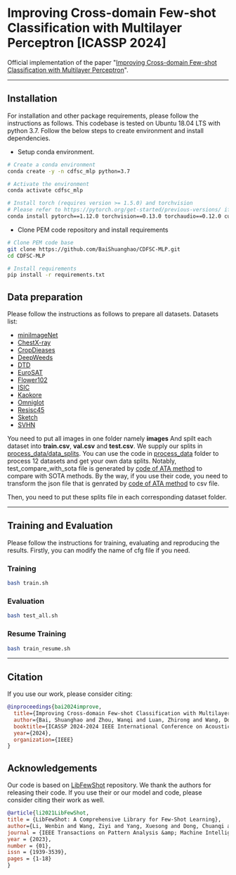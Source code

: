 # Improving Cross-domain Few-shot Classification with Multilayer Perceptron [ICASSP 2024]

Official implementation of the paper "[Improving Cross-domain Few-shot Classification with Multilayer Perceptron](https://arxiv.org/abs/2312.09589)".
<hr />

## Installation 
For installation and other package requirements, please follow the instructions as follows. 
This codebase is tested on Ubuntu 18.04 LTS with python 3.7. Follow the below steps to create environment and install dependencies.

* Setup conda environment.
```bash
# Create a conda environment
conda create -y -n cdfsc_mlp python=3.7

# Activate the environment
conda activate cdfsc_mlp

# Install torch (requires version >= 1.5.0) and torchvision
# Please refer to https://pytorch.org/get-started/previous-versions/ if your cuda version is different
conda install pytorch==1.12.0 torchvision==0.13.0 torchaudio==0.12.0 cudatoolkit=11.3 -c pytorch
```

* Clone PEM code repository and install requirements
```bash
# Clone PEM code base
git clone https://github.com/BaiShuanghao/CDFSC-MLP.git
cd CDFSC-MLP

# Install requirements
pip install -r requirements.txt
```

## Data preparation
Please follow the instructions as follows to prepare all datasets.
Datasets list:
- [miniImageNet](https://drive.google.com/drive/u/0/folders/1SEoARH5rADckI-_gZSQRkLclrunL-yb0)
- [ChestX-ray](https://nihcc.app.box.com/v/ChestXray-NIHCC)
- [CropDieases](https://data.mendeley.com/datasets/tywbtsjrjv/1)
- [DeepWeeds](https://github.com/AlexOlsen/DeepWeeds)
- [DTD](https://www.robots.ox.ac.uk/~vgg/data/dtd/)
- [EuroSAT](https://github.com/phelber/eurosat)
- [Flower102](https://www.robots.ox.ac.uk/~vgg/data/flowers/102/)
- [ISIC](https://challenge.isic-archive.com/landing/2018/)
- [Kaokore](https://github.com/rois-codh/kaokore)
- [Omniglot](https://github.com/brendenlake/omniglot)
- [Resisc45](https://github.com/canturan10/satellighte)
- [Sketch](https://github.com/HaohanWang/ImageNet-Sketch)
- [SVHN](http://ufldl.stanford.edu/housenumbers/)

You need to put all images in one folder namely **images**
And spilt each dataset into **train.csv**, **val.csv** and **test.csv**. We supply our splits in [process_data/data_splits](process_data/data_splits).
You can use the code in [process_data](process_data/) folder to process 12 datasets and get your own data splits.
Notably, test_compare_with_sota file is generated by [code of ATA method](https://github.com/Haoqing-Wang/CDFSL-ATA/tree/master/filelists) to compare with SOTA methods. By the way, if you use their code, you need to transform the json file that is genrated by [code of ATA method](https://github.com/Haoqing-Wang/CDFSL-ATA/tree/master/filelists) to csv file. 

Then, you need to put these splits file in each corresponding dataset folder.

<hr />


## Training and Evaluation
Please follow the instructions for training, evaluating and reproducing the results.
Firstly, you can modify the name of cfg file if you need.
### Training 
```bash
bash train.sh
```

### Evaluation
```bash
bash test_all.sh
```

### Resume Training
```bash
bash train_resume.sh
```

<hr />

## Citation
If you use our work, please consider citing:
```bibtex
@inproceedings{bai2024improve,
  title={Improving Cross-domain Few-shot Classification with Multilayer Perceptron},
  author={Bai, Shuanghao and Zhou, Wanqi and Luan, Zhirong and Wang, Donglin and Chen Badong},
  booktitle={ICASSP 2024-2024 IEEE International Conference on Acoustics, Speech and Signal Processing (ICASSP)},
  year={2024},
  organization={IEEE}
}
```


## Acknowledgements

Our code is based on [LibFewShot](https://github.com/RL-VIG/LibFewShot) repository. We thank the authors for releasing their code. If you use their or our model and code, please consider citing their work as well.

```bibtex
@article{li2021LibFewShot,
title = {LibFewShot: A Comprehensive Library for Few-Shot Learning},
author={Li, Wenbin and Wang, Ziyi and Yang, Xuesong and Dong, Chuanqi and Tian, Pinzhuo and Qin, Tiexin and Huo Jing and Shi, Yinghuan and Wang, Lei and Gao, Yang and Luo, Jiebo},
journal = {IEEE Transactions on Pattern Analysis &amp; Machine Intelligence},
year = {2023},
number = {01},
issn = {1939-3539},
pages = {1-18}
}
```




